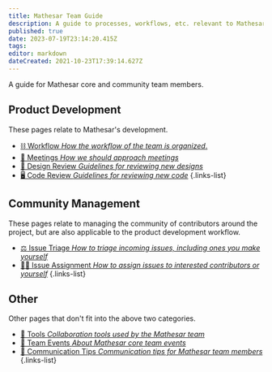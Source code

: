 ```yaml
---
title: Mathesar Team Guide
description: A guide to processes, workflows, etc. relevant to Mathesar team members
published: true
date: 2023-07-19T23:14:20.415Z
tags: 
editor: markdown
dateCreated: 2021-10-23T17:39:14.627Z
---
```


A guide for Mathesar core and community team members.

## Product Development

These pages relate to Mathesar's development.

- [:chains: Workflow *How the workflow of the team is organized*.](/team/guide/workflow)
- [:handshake: Meetings *How we should approach meetings*](/team/guide/meetings)
- [:art: Design Review *Guidelines for reviewing new designs*](/design/process/review-guidelines)
- [:desktop_computer: Code Review *Guidelines for reviewing new code*](/engineering/code-review)
{.links-list}

## Community Management

These pages relate to managing the community of contributors around the project, but are also applicable to the product development workflow.

- [:balance_scale: Issue Triage *How to triage incoming issues, including ones you make yourself*](/team/guide/issue-triage)
- [:man_in_tuxedo: Issue Assignment *How to assign issues to interested contributors or yourself*](/team/guide/issue-assignment)
{.links-list}

## Other

Other pages that don't fit into the above two categories.

- [:hammer: Tools *Collaboration tools used by the Mathesar team*](/team/guide/tools)
- [:tada: Team Events *About Mathesar core team events*](/team/guide/events)
- [:busts_in_silhouette: Communication Tips *Communication tips for Mathesar team members*](/team/guide/comm-tips)
{.links-list}